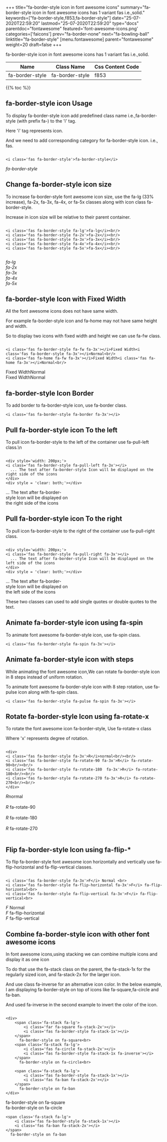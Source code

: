+++
title="fa-border-style icon in font awesome icons"
summary="fa-border-style icon in font awesome icons has 1 variant fas i.e.,solid."
keywords=["fa-border-style,f853,fa-border-style"]
date="25-07-2020T22:59:20"
lastmod="25-07-2020T22:59:20"
type="docs"
parentdoc="fontawesome"
featured='font-awesome-icons.png'
categories=['faicons']
prev="fa-border-none"
next="fa-bowling-ball"
linktitle="fa-border-style"
[menu.fontawesome]
parent="fontawesome"
weight=20
draft=false
+++


fa-border-style icon in font awesome icons has 1 variant fas i.e.,solid.

<div class='table-responsive'><table class='table'><thead><tr><th>Name</th><th>Class Name</th><th>Css Content Code</th></tr></thead><tbody><tr><td>fa-border-style</td><td>fa-border-style</td><td>f853</td></tr></tbody></table></div>


{{% toc %}}


## fa-border-style icon Usage

To display fa-border-style icon add predefined class name i.e.,fa-border-style (with prefix fa-) to the 'i' tag.

Here 'i' tag represents icon.

And we need to add corresponding category for fa-border-style icon. i.e., fas.


```

<i class='fas fa-border-style'>fa-border-style</i>
```

<i class='fas fa-border-style'>fa-border-style</i>




## Change fa-border-style icon size
To increase fa-border-style font awesome icon size, use the fa-lg (33% increase), fa-2x, fa-3x, fa-4x, or fa-5x classes along with icon class fa-border-style.

Increase in icon size will be relative to their parent container. 

```

<i class='fas fa-border-style fa-lg'>fa-lg</i><br/>
<i class='fas fa-border-style fa-2x'>fa-2x</i><br/>
<i class='fas fa-border-style fa-3x'>fa-3x</i><br/>
<i class='fas fa-border-style fa-4x'>fa-4x</i><br/>
<i class='fas fa-border-style fa-5x'>fa-5x</i><br/>
            
```

<i class='fas fa-border-style fa-lg'>fa-lg</i><br/>
<i class='fas fa-border-style fa-2x'>fa-2x</i><br/>
<i class='fas fa-border-style fa-3x'>fa-3x</i><br/>
<i class='fas fa-border-style fa-4x'>fa-4x</i><br/>
<i class='fas fa-border-style fa-5x'>fa-5x</i><br/>
            



## fa-border-style Icon with Fixed Width 

All the font awesome icons does not have same width.

For example fa-border-style icon and fa-home may not have same height and width.

So to display two icons with fixed width and height we can use fa-fw class.


```

<i class='fas fa-border-style fa-fw fa-3x'></i>Fixed Width<i class='fas fa-border-style fa-3x'></i>Normal<br/>
<i class='fas fa-home fa-fw fa-3x'></i>Fixed Width<i class='fas fa-home fa-3x'></i>Normal<br/>
```

<i class='fas fa-border-style fa-fw fa-3x'></i>Fixed Width<i class='fas fa-border-style fa-3x'></i>Normal<br/>
<i class='fas fa-home fa-fw fa-3x'></i>Fixed Width<i class='fas fa-home fa-3x'></i>Normal<br/>



## fa-border-style Icon Border 

To add border to fa-border-style icon, use fa-border class.


```
<i class='fas fa-border-style fa-border fa-3x'></i>

```
<i class='fas fa-border-style fa-border fa-3x'></i>





## Pull fa-border-style icon To the left

To pull icon fa-border-style to the left of the container use fa-pull-left class.\n

```

<div style='width: 200px;'>
<i class='fas fa-border-style fa-pull-left fa-3x'></i>
  ... The text after fa-border-style Icon will be displayed on the right side of the icons
</div>
<div style = 'clear: both;'></div>
```

<div style='width: 200px;'>
<i class='fas fa-border-style fa-pull-left fa-3x'></i>
  ... The text after fa-border-style Icon will be displayed on the right side of the icons
</div>
<div style = 'clear: both;'></div>




## Pull fa-border-style icon To the right
To pull icon fa-border-style to the right of the container use fa-pull-right class.

```

<div style='width: 200px;'>
<i class='fas fa-border-style fa-pull-right fa-3x'></i>
  ... The text after fa-border-style Icon will be displayed on the left side of the icons
</div>
<div style = 'clear: both;'></div>
```

<div style='width: 200px;'>
<i class='fas fa-border-style fa-pull-right fa-3x'></i>
  ... The text after fa-border-style Icon will be displayed on the left side of the icons
</div>
<div style = 'clear: both;'></div>

These two classes can used to add single quotes or double quotes to the text.


## Animate fa-border-style icon using fa-spin
To animate font awesome fa-border-style icon, use fa-spin class.

```
<i class='fas fa-border-style fa-spin fa-3x'></i>
```
<i class='fas fa-border-style fa-spin fa-3x'></i>




## Animate fa-border-style icon with steps
While animating the font awesome icon,We can rotate fa-border-style icon in 8 steps instead of uniform rotation.

To animate font awesome fa-border-style icon with 8 step rotation, use fa-pulse icon along with fa-spin class.


```
<i class='fas fa-border-style fa-pulse fa-spin fa-3x'></i>

```
<i class='fas fa-border-style fa-pulse fa-spin fa-3x'></i>





## Rotate fa-border-style Icon using fa-rotate-x
To rotate the font awesome icon fa-border-style, Use fa-rotate-x class

Where 'x' represents degree of rotation.


```

<div>
<i class='fas fa-border-style fa-3x'>R</i>normal<br/><br/>
<i class='fas fa-border-style fa-rotate-90 fa-3x'>R</i> fa-rotate-90<br/><br/> 
<i class='fas fa-border-style fa-rotate-180  fa-3x'>R</i> fa-rotate-180<br/><br/> 
<i class='fas fa-border-style fa-rotate-270 fa-3x'>R</i> fa-rotate-270<br/><br/>
</div>
```

<div>
<i class='fas fa-border-style fa-3x'>R</i>normal<br/><br/>
<i class='fas fa-border-style fa-rotate-90 fa-3x'>R</i> fa-rotate-90<br/><br/> 
<i class='fas fa-border-style fa-rotate-180  fa-3x'>R</i> fa-rotate-180<br/><br/> 
<i class='fas fa-border-style fa-rotate-270 fa-3x'>R</i> fa-rotate-270<br/><br/>
</div>




## Flip fa-border-style Icon using fa-flip-*
To flip fa-border-style font awesome icon horizontally and vertically use fa-flip-horizontal and fa-flip-vertical classes. 

```

<i class='fas fa-border-style fa-3x'>F</i> Normal <br>
<i class='fas fa-border-style fa-flip-horizontal fa-3x'>F</i> fa-flip-horizontal<br>
<i class='fas fa-border-style fa-flip-vertical fa-3x'>F</i> fa-flip-vertical<br>
```

<i class='fas fa-border-style fa-3x'>F</i> Normal <br>
<i class='fas fa-border-style fa-flip-horizontal fa-3x'>F</i> fa-flip-horizontal<br>
<i class='fas fa-border-style fa-flip-vertical fa-3x'>F</i> fa-flip-vertical<br>




## Combine fa-border-style icon with other font awesome icons
In font awesome icons,using stacking we can combine multiple icons and display it as one icon 

To do that use the fa-stack class on the parent, the fa-stack-1x for the regularly sized icon, and fa-stack-2x for the larger icon.

And use class fa-inverse for an alternative icon color. 
In the below example, I am displaying fa-border-style on top of icons like fa-square,fa-circle and fa-ban.

And used fa-inverse in the second example to invert the color of the icon.

```

<div>
    <span class='fa-stack fa-lg'>
        <i class='far fa-square fa-stack-2x'></i>
        <i class='fas fa-border-style fa-stack-1x'></i>
    </span>
      fa-border-style on fa-square<br>
    <span class='fa-stack fa-lg'>
        <i class='fas fa-circle fa-stack-2x'></i>
        <i class='fas fa-border-style fa-stack-1x fa-inverse'></i>
    </span>
      fa-border-style on fa-circle<br>

    <span class='fa-stack fa-lg'>
        <i class='fas fa-border-style fa-stack-1x'></i>
        <i class='fas fa-ban fa-stack-2x'></i>
    </span>
      fa-border-style on fa-ban
</div>
```

<div>
    <span class='fa-stack fa-lg'>
        <i class='far fa-square fa-stack-2x'></i>
        <i class='fas fa-border-style fa-stack-1x'></i>
    </span>
      fa-border-style on fa-square<br>
    <span class='fa-stack fa-lg'>
        <i class='fas fa-circle fa-stack-2x'></i>
        <i class='fas fa-border-style fa-stack-1x fa-inverse'></i>
    </span>
      fa-border-style on fa-circle<br>

    <span class='fa-stack fa-lg'>
        <i class='fas fa-border-style fa-stack-1x'></i>
        <i class='fas fa-ban fa-stack-2x'></i>
    </span>
      fa-border-style on fa-ban
</div>







